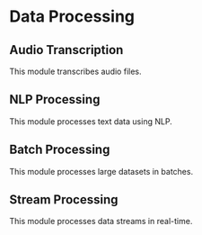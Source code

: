 # Data Processing

## Audio Transcription
This module transcribes audio files.

## NLP Processing
This module processes text data using NLP.

## Batch Processing
This module processes large datasets in batches.

## Stream Processing
This module processes data streams in real-time.
